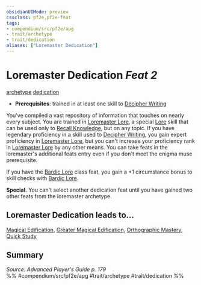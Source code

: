 ```yaml
---
obsidianUIMode: preview
cssclass: pf2e,pf2e-feat
tags:
- compendium/src/pf2e/apg
- trait/archetype
- trait/dedication
aliases: ["Loremaster Dedication"]
---
```

# Loremaster Dedication  *Feat 2*  
[archetype](archetype.md "Archetype Feat Trait")  [dedication](dedication.md "Dedication Feat Trait")  

- **Prerequisites**: trained in at least one skill to [Decipher Writing](decipher-writing.md)

You've compiled a vast repository of information that touches on nearly every subject. You are trained in [Loremaster Lore](skills.md#Lore), a special [Lore](skills.md#Lore) skill that can be used only to [Recall Knowledge](recall-knowledge.md), but on any topic. If you have legendary proficiency in a skill used to [Decipher Writing](decipher-writing.md), you gain expert proficiency in [Loremaster Lore](skills.md#Lore), but you can't increase your proficiency rank in [Loremaster Lore](skills.md#Lore) by any other means. You can take feats in the loremaster's additional feats entry even if you don't meet the enigma muse prerequisite.

If you have the [Bardic Lore](bardic-lore.md) class feat, you gain a +1 circumstance bonus to skill checks with [Bardic Lore](skills.md#Lore).

**Special.** You can't select another dedication feat until you have gained two other feats from the loremaster archetype.

## Loremaster Dedication leads to...

[Magical Edification](magical-edification-apg.md), [Greater Magical Edification](greater-magical-edification-apg.md), [Orthographic Mastery](orthographic-mastery-apg.md), [Quick Study](quick-study-apg.md)

## Summary

*Source: Advanced Player's Guide p. 179*  
%% #compendium/src/pf2e/apg #trait/archetype #trait/dedication %%